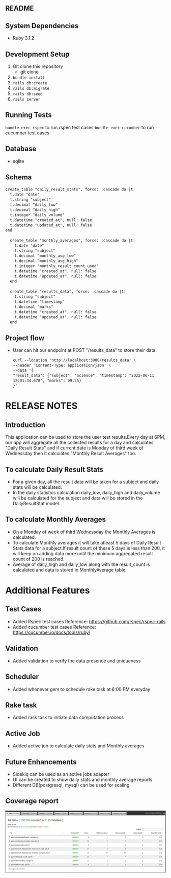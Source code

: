## README
## System Dependencies
- Ruby 3.1.2

## Development Setup
1. Git clone this repository
     - git clone <repo-url>
2. `bundle install`
3. `rails db:create`
4. `rails db:migrate`
5. `rails db:seed`
6. `rails server`

## Running Tests
`bundle exec rspec` to run rspec test cases
`bundle exec cucumber` to run cucumber test cases

## Database
- sqlite

## Schema
```
create_table "daily_result_stats", force: :cascade do |t|
  t.date "date"
  t.string "subject"
  t.decimal "daily_low"
  t.decimal "daily_high"
  t.integer "daily_volume"
  t.datetime "created_at", null: false
  t.datetime "updated_at", null: false
end

  create_table "monthly_averages", force: :cascade do |t|
    t.date "date"
    t.string "subject"
    t.decimal "monthly_avg_low"
    t.decimal "monthly_avg_high"
    t.integer "monthly_result_count_used"
    t.datetime "created_at", null: false
    t.datetime "updated_at", null: false
  end

  create_table "results_data", force: :cascade do |t|
    t.string "subject"
    t.datetime "timestamp"
    t.decimal "marks"
    t.datetime "created_at", null: false
    t.datetime "updated_at", null: false
  end
  ```

## Project flow
- User can hit our endpoint at POST "/results_data" to store their data.
  ```
  curl --location 'http://localhost:3000/results_data' \
  --header 'Content-Type: application/json' \
  --data '{
  "result_data": {"subject": "Science", "timestamp": "2022-06-11 12:01:34.678", "marks": 99.25}
  }'
  ```

# RELEASE NOTES
## Introduction
This application can be used to store the user test results.Every day at 6PM, our app will aggregate all the collected results for a day and calculates "Daily Result Stats" and if current date is Monday of third week of Wednessday then it calculates "Monthly Result Averages" too.

## To calculate Daily Result Stats
- For a given day, all the result data will be taken for a subject and daily stats will be calculated.
- In the daily statistics calculation daily_low, daily_high and daily_volume will be calculated for the subject   and data will be stored in the DailyResultStat model.

## To calculate Monthly Averages
- On a Monday of week of third Wednessday the Monthly Averages is calculated.
- To calculate Monthly averages it will take atleast 5 days of Daily Result Stats data for a subject.If result count of these 5 days is less than 200, it will keep on adding data more until the minimum aggregated result count of 200 is reached.
- Average of daily_high and daily_low along with the result_count is calculated and data is stored in MonthlyAverage table.

# Additional Features
## Test Cases
- Added Rspec test cases
 Reference: https://github.com/rspec/rspec-rails
- Added cucumber test cases
 Reference: https://cucumber.io/docs/tools/ruby/
## Validation
- Added validation to verify the data presence and uniqueness
## Scheduler
- Added whenever gem to schedule rake task at 6:00 PM everyday
## Rake task
- Added rask task to initiate data computation process
## Active Job
- Added active job to calculate daily stats and Monthly averages

## Future Enhancements
- Sidekiq can be used as an active jobs adapter
- UI can be created to show daily stats and monthly average reports
- Different DB(postgresql, mysql) can be used for scaling

## Coverage report

![Coverage Report](/public/images/coverage.png)
